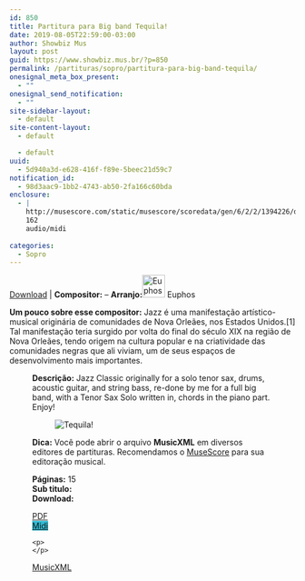 ```yaml
---
id: 850
title: Partitura para Big band Tequila!
date: 2019-08-05T22:59:00-03:00
author: Showbiz Mus
layout: post
guid: https://www.showbiz.mus.br/?p=850
permalink: /partituras/sopro/partitura-para-big-band-tequila/
onesignal_meta_box_present:
  - ""
onesignal_send_notification:
  - ""
site-sidebar-layout:
  - default
site-content-layout:
  - default

  - default
uuid:
  - 5d940a3d-e628-416f-f89e-5beec21d59c7
notification_id:
  - 98d3aac9-1bb2-4743-ab50-2fa166c60bda
enclosure:
  - |
    http://musescore.com/static/musescore/scoredata/gen/6/2/2/1394226/dfef59ae0d745f575d622ff930194f7a6d9e4f28/score.mid
    162
    audio/midi
    
categories:
  - Sopro
---
```

[Download](#download "link para download de partitura") | **Compositor:** &#8211; **Arranjo:**<img alt="Euphos" class="wp-image-40" width="40" hight="40" sizes="40" src="https://musescore.com/static/musescore/userdata/avatar/default.jpg@300x300?cache=0" /> Euphos

**Um pouco sobre esse compositor:** Jazz é uma manifestação artístico-musical originária de comunidades de Nova Orleães, nos Estados Unidos.[1] Tal manifestação teria surgido por volta do final do século XIX na região de Nova Orleães, tendo origem na cultura popular e na criatividade das comunidades negras que ali viviam, um de seus espaços de desenvolvimento mais importantes.<figure class='wp-block-image'> 

**Descrição:** Jazz Classic originally for a solo tenor sax, drums, acoustic guitar, and string bass, re-done by me for a full big band, with a Tenor Sax Solo written in, chords in the piano part. Enjoy! 

<figure class="wp-block-image"><img alt="Tequila!" src="http://musescore.com/static/musescore/scoredata/gen/6/2/2/1394226/dfef59ae0d745f575d622ff930194f7a6d9e4f28/score_0.png" class="wp-image-500" /> </figure>

**Dica:** Você pode abrir o arquivo **MusicXML** em diversos editores de partituras. Recomendamos o  [MuseScore](https://www.showbiz.mus.br/musica/o-melhor-editor-de-partitura "Editor de Partitura") para sua editoração musical. 

  
**Páginas:** 15  
**Sub titulo:**  
<strong id="download">Download:</strong>

<div class="wp-block-columns has-2-columns alignwide has-4-columns">
  <div class="wp-block-column">
    <div class='wp-block-button aligncenter'>
      <a  target='_blank' href='https://musescore.com/static/musescore/scoredata/gen/6/2/2/1394226/dfef59ae0d745f575d622ff930194f7a6d9e4f28/score_full.pdf' class='wp-block-button__link
         has-background has-vivid-red-background-color' rel="noopener noreferrer">PDF</a>
    </div>
  </div>
  
  <div class="wp-block-column">
    <div class='wp-block-button aligncenter'>
      <a  target='_blank' href='http://musescore.com/static/musescore/scoredata/gen/6/2/2/1394226/dfef59ae0d745f575d622ff930194f7a6d9e4f28/score.mid' class='wp-block-button__link has-background' style='background-color:#2eb9d1' rel="noopener noreferrer">Midi</a>
    </div>
    
    <p>
    </p>
  </div>
  
  <div class="wp-block-column">
    <div class='wp-block-button aligncenter'>
      <a  target='_blank' href='http://musescore.com/static/musescore/scoredata/gen/6/2/2/1394226/dfef59ae0d745f575d622ff930194f7a6d9e4f28/score.mxl' class='wp-block-button__link has-background has-very-dark-gray-background-color' rel="noopener noreferrer">MusicXML</a>
    </div>
  </div>
  
  <div class="wp-block-column">
  </div>
</div>